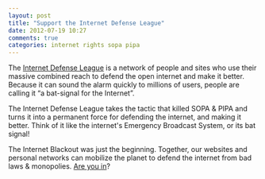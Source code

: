 ```yaml
---
layout: post
title: "Support the Internet Defense League"
date: 2012-07-19 10:27
comments: true
categories: internet rights sopa pipa
---
```


The [Internet Defense League](http://internetdefenseleague.org/) is a network of people and sites who use their massive combined reach to defend the open internet and make it better. Because it can sound the alarm quickly to millions of users, people are calling it “a bat-signal for the Internet”.

The Internet Defense League takes the tactic that killed SOPA & PIPA and turns it into a permanent force for defending the internet, and making it better. Think of it like the internet's Emergency Broadcast System, or its bat signal!

The Internet Blackout was just the beginning. Together, our websites and personal networks can mobilize the planet to defend the internet from bad laws & monopolies. [Are you in](http://internetdefenseleague.org/)?
